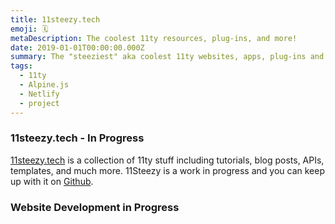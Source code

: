 ```yaml
---
title: 11steezy.tech
emoji: 🗓
metaDescription: The coolest 11ty resources, plug-ins, and more!
date: 2019-01-01T00:00:00.000Z
summary: The "steeziest" aka coolest 11ty websites, apps, plug-ins and more are listed on this 11ty website and kept in a repository for the open-source community
tags:
  - 11ty
  - Alpine.js
  - Netlify
  - project
---
```


### 11steezy.tech - In Progress

[11steezy.tech](https://11steezy.tech) is a collection of 11ty stuff including tutorials, blog posts, APIs, templates, and much more. 11Steezy is a work in progress and you can keep up with it on [Github](https://github.com/geauxweisbeck4/11steezy.tech).

### Website Development in Progress
